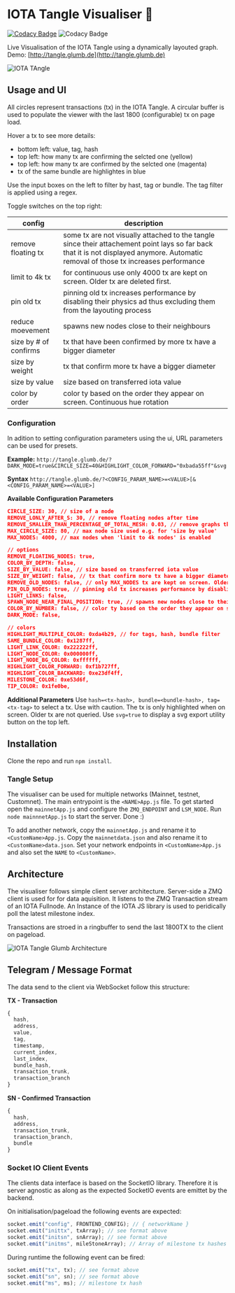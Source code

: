 # IOTA Tangle Visualiser 🦔

[![Codacy Badge](https://img.shields.io/codacy/grade/6329c35e70164a69bf4ee7ce844b1ff2.svg)](https://app.codacy.com/app/glumb/IOTAtangle?utm_source=github.com&utm_medium=referral&utm_content=glumb/IOTAtangle&utm_campaign=Badge_Grade_Dashboard)
![Codacy Badge](https://img.shields.io/badge/IOTA-100%25-94c63b.svg)

Live Visualisation of the IOTA Tangle using a dynamically layouted graph.
Demo: [http://tangle.glumb.de](http://tangle.glumb.de)

![IOTA TAngle](https://user-images.githubusercontent.com/3062564/56504720-bcf0db80-6519-11e9-898a-050709804887.png)

## Usage and UI

All circles represent transactions (tx) in the IOTA Tangle.
A circular buffer is used to populate the viewer with the last 1800 (configurable) tx on page load.

Hover a tx to see more details:

- bottom left: value, tag, hash
- top left: how many tx are confirming the selcted one (yellow)
- top left: how many tx are confirmed by the selcted one (magenta)
- tx of the same bundle are highlightes in blue

Use the input boxes on the left to filter by hast, tag or bundle. The tag filter is applied using a regex.

Toggle switches on the top right:

| config                | description                                                                                                                                                                          |
| --------------------- | ------------------------------------------------------------------------------------------------------------------------------------------------------------------------------------ |
| remove floating tx    | some tx are not visually attached to the tangle since their attachement point lays so far back that it is not displayed anymore. Automatic removal of those tx increases performance |
| limit to 4k tx        | for continuous use only 4000 tx are kept on screen. Older tx are deleted first.                                                                                                      |
| pin old tx            | pinning old tx increases performance by disabling their physics ad thus excluding them from the layouting process                                                                    |
| reduce moevement      | spawns new nodes close to their neighbours                                                                                                                                           |
| size by # of confirms | tx that have been confirmed by more tx have a bigger diameter                                                                                                                        |
| size by weight        | tx that confirm more tx have a bigger diameter                                                                                                                                       |
| size by value         | size based on transferred iota value                                                                                                                                                 |
| color by order        | color ty based on the order they appear on screen. Continuous hue rotation                                                                                                           |

### Configuration

In adition to setting configuration parameters using the ui, URL parameters can be used for presets.

**Example:**
`http://tangle.glumb.de/?DARK_MODE=true&CIRCLE_SIZE=40&HIGHLIGHT_COLOR_FORWARD="0xbada55ff"&svg`

**Syntax**
`http://tangle.glumb.de/?<CONFIG_PARAM_NAME>=<VALUE>[&<CONFIG_PARAM_NAME>=<VALUE>]`

**Available Configuration Parameters**

```json
CIRCLE_SIZE: 30, // size of a node
REMOVE_LONLY_AFTER_S: 30, // remove floating nodes after time
REMOVE_SMALLER_THAN_PERCENTAGE_OF_TOTAL_MESH: 0.03, // remove graphs that are smaller than % of all nodes
MAX_CIRCLE_SIZE: 80, // max node size used e.g. for 'size by value'
MAX_NODES: 4000, // max nodes when 'limit to 4k nodes' is enabled

// options
REMOVE_FLOATING_NODES: true,
COLOR_BY_DEPTH: false,
SIZE_BY_VALUE: false, // size based on transferred iota value
SIZE_BY_WEIGHT: false, // tx that confirm more tx have a bigger diameter
REMOVE_OLD_NODES: false, // only MAX_NODES tx are kept on screen. Older tx are deleted first.
PIN_OLD_NODES: true, // pinning old tx increases performance by disabling their physics ad thus excluding them from the layouting process
LIGHT_LINKS: false,
SPAWN_NODE_NEAR_FINAL_POSITION: true, // spawns new nodes close to their neighbours
COLOR_BY_NUMBER: false, // color ty based on the order they appear on screen. Continuous hue rotation
DARK_MODE: false,

// colors
HIGHLIGHT_MULTIPLE_COLOR: 0xda4b29, // for tags, hash, bundle filter
SAME_BUNDLE_COLOR: 0x1287ff,
LIGHT_LINK_COLOR: 0x222222ff,
LIGHT_NODE_COLOR: 0x000000ff,
LIGHT_NODE_BG_COLOR: 0xffffff,
HIGHLIGHT_COLOR_FORWARD: 0xf1b727ff,
HIGHLIGHT_COLOR_BACKWARD: 0xe23df4ff,
MILESTONE_COLOR: 0xe53d6f,
TIP_COLOR: 0x1fe0be,
```

**Additional Parameters**
Use `hash=<tx-hash>, bundle=<bundle-hash>, tag=<tx-tag>` to select a tx. Use with caution. The tx is only highlighted when on screen. Older tx are not queried.
Use `svg=true` to display a svg export utility button on the top left.

## Installation

Clone the repo and run `npm install`.

### Tangle Setup

The visualiser can be used for multiple networks (Mainnet, testnet, Customnet). The main entrypoint is the `<NAME>App.js` file.
To get started open the `mainnetApp.js` and configure the `ZMQ_ENDPOINT` and `LSM_NODE`.
Run `node mainnnetApp.js` to start the server. Done :)

To add another network, copy the `mainnetApp.js` and rename it to `<CustomName>App.js`. Copy the `mainnetdata.json` and also rename it to `<CustomName>data.json`.
Set your network endpoints in `<CustomName>App.js` and also set the `NAME` to `<CustomName>`.

## Architecture

The visualiser follows simple client server architecture. Server-side a ZMQ client is used for for data aquisition. It listens to the ZMQ Transaction stream of an IOTA Fullnode. An Instance of the IOTA JS library is used to peridically poll the latest milestone index.

Transactions are stroed in a ringbuffer to send the last 1800TX to the client on pageload.

![IOTA Tangle Glumb Architecture](https://user-images.githubusercontent.com/3062564/56865038-cb337180-69c9-11e9-9caa-4a7d26c18b14.png)

## Telegram / Message Format

The data send to the client via WebSocket follow this structure:

**TX - Transaction**

```js
{
  hash,
  address,
  value,
  tag,
  timestamp,
  current_index,
  last_index,
  bundle_hash,
  transaction_trunk,
  transaction_branch
}
```

**SN - Confirmed Transaction**

```js
{
  hash,
  address,
  transaction_trunk,
  transaction_branch,
  bundle
}
```

### Socket IO Client Events

The clients data interface is based on the SocketIO library. Therefore it is server agnostic as along as the expected SocketIO events are emittet by the backend.

On initialisation/pageload the following events are expected:

```js
socket.emit("config", FRONTEND_CONFIG); // { networkName }
socket.emit("inittx", txArray); // see format above
socket.emit("initsn", snArray); // see format above
socket.emit("initms", mileStoneArray); // Array of milestone tx hashes
```

During runtime the following event can be fired:

```js
socket.emit("tx", tx); // see format above
socket.emit("sn", sn); // see format above
socket.emit("ms", ms); // milestone tx hash
```
